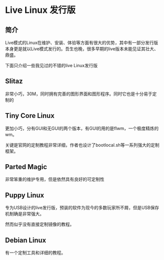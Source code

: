 ---
---

# Live Linux 发行版

## 简介

Live模式的Linux在维护、安装、体验等方面有很大的优势，其中有一部分发行版本身更是就以Live模式发行的。吾生也晚，很多早期的live版本未能见证其壮大、鼎盛。 

下面只介绍一些我见过的不错的live Linux发行版 

## Slitaz

非常小巧，30M，同时拥有完善的图形界面和图形程序。同时它也是十分易于定制的 

## Tiny Core Linux

更加小巧，分有GUI和无GUI的两个版本，有GUI的用的是flwm，一个极度精炼的wm。 

关键是官网的定制教程非常详细，作者也设计了bootlocal.sh等一系列强大的定制框架。 

## Parted Magic

非常笨重的维护专用，但是依然具有良好的可定制性 

## Puppy Linux

专为USB设计的live发行版，预装的软件为现今的多数玩家所不屑，但是USB保存机制确是非常强大。 

然而似乎没有直接定制镜像的教程。 

## Debian Linux

有一个定制工具和详细的教程。 
